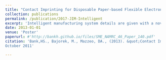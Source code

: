 ```yaml
---
title: "Contact Imprinting for Disposable Paper-based Flexible Electronics"
collection: publications
permalink: /publication/2017-JIM-Intelligent
excerpt: 'Intelligent manufacturing system details are given with a novel toolpath optimization algorithm.'
date: 2013-01-01
venue: 'Poster'
paperurl: #'http://bankh.github.io/files/SME_NAMRC_46_Paper_140.pdf'
citation: 'Bank,HS., Bajorek, M., Mazzeo, DA., (2013). &quot;Contact Imprinting for Disposable Paper-based Flexible Electronics.&quot; <i> Northeast Complex Fluid and Soft Matter Workshop </i>.
October 2011'

---
```

